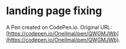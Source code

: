 # landing page fixing

A Pen created on CodePen.io. Original URL: [https://codepen.io/Oneilmal/pen/QWGMJWb](https://codepen.io/Oneilmal/pen/QWGMJWb).


